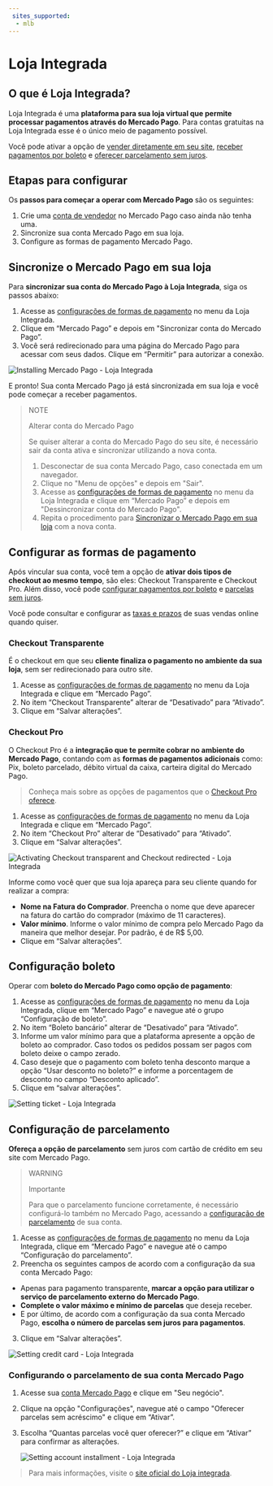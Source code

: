 ```yaml
---
 sites_supported:
  - mlb
---
```


# Loja Integrada

## O que é Loja Integrada?

Loja Integrada é uma **plataforma para sua loja virtual que permite processar pagamentos através do Mercado Pago**. Para contas gratuitas na Loja Integrada esse é o único meio de pagamento possível.

Você pode ativar a opção de [vender diretamente em seu site](#bookmark_configurar_as_formas_de_pagamento), [receber pagamentos por boleto](#bookmark_configuração_boleto) e [oferecer parcelamento sem juros](#bookmark_configuração_de_parcelamento).

## Etapas para configurar

Os **passos para começar a operar com Mercado Pago** são os seguintes:

1. Crie uma [conta de vendedor](https://www.mercadopago.com.br/activities) no Mercado Pago caso ainda não tenha uma.
2. Sincronize sua conta Mercado Pago em sua loja.
3. Configure as formas de pagamento Mercado Pago.

## Sincronize o Mercado Pago em sua loja

Para **sincronizar sua conta do Mercado Pago à Loja Integrada**, siga os passos abaixo:

1. Acesse as [configurações de formas de pagamento](https://app.lojaintegrada.com.br/painel/configuracao/pagamento/listar) no menu da Loja Integrada.
2. Clique em “Mercado Pago” e depois em "Sincronizar conta do Mercado Pago”.
3. Você será redirecionado para uma página do Mercado Pago para acessar com seus dados. Clique em “Permitir” para autorizar a conexão.


![Installing Mercado Pago - Loja Integrada](/images/lojaintegrada/lojaintegrada-connect-1.gif)


E pronto! Sua conta Mercado Pago já está sincronizada em sua loja e você pode começar a receber pagamentos.


> NOTE
>
> Alterar conta do Mercado Pago
>
> Se quiser alterar a conta do Mercado Pago do seu site, é necessário sair da conta ativa e sincronizar utilizando a nova conta.
> 1. Desconectar de sua conta Mercado Pago, caso conectada em um navegador.
> 2. Clique no "Menu de opções" e depois em "Sair".
> 3. Acesse as [configurações de formas de pagamento](https://app.lojaintegrada.com.br/painel/configuracao/pagamento/listar) no menu da Loja Integrada e clique em “Mercado Pago” e depois em "Dessincronizar conta do Mercado Pago".
> 4. Repita o procedimento para [Sincronizar o Mercado Pago em sua loja](#bookmark_sincronize_o_mercado_pago_em_sua_loja) com a nova conta.

## Configurar as formas de pagamento

Após vincular sua conta, você tem a opção de **ativar dois tipos de checkout ao mesmo tempo**, são eles: Checkout Transparente e Checkout Pro. Além disso, você pode [configurar pagamentos por boleto](#bookmark_configuração_boleto) e [parcelas sem juros](#bookmark_configuração_de_parcelamento).

Você pode consultar e configurar as [taxas e prazos](https://www.mercadopago.com.br/settings/release-options) de suas vendas online quando quiser.

### Checkout Transparente

É o checkout em que seu **cliente finaliza o pagamento no ambiente da sua loja**, sem ser redirecionado para outro site.

1. Acesse as [configurações de formas de pagamento](https://app.lojaintegrada.com.br/painel/configuracao/pagamento/listar) no menu da Loja Integrada e clique em “Mercado Pago”.
2. No item “Checkout Transparente” alterar de “Desativado” para “Ativado”.
3. Clique em “Salvar alterações”.

### Checkout Pro

O Checkout Pro é a **integração que te permite cobrar no ambiente do Mercado Pago**, contando com as **formas de pagamentos adicionais** como: Pix, boleto parcelado, débito virtual da caixa, carteira digital do Mercado Pago.

> Conheça mais sobre as opções de pagamentos que o [Checkout Pro oferece](https://conteudo.mercadopago.com.br/o-que-e-o-checkout-mercado-pago).

1. Acesse as [configurações de formas de pagamento](https://app.lojaintegrada.com.br/painel/configuracao/pagamento/listar) no menu da Loja Integrada e clique em “Mercado Pago”.
2. No item “Checkout Pro” alterar de “Desativado” para “Ativado”.
3. Clique em “Salvar alterações”.


![Activating Checkout transparent and Checkout redirected - Loja Integrada](/images/lojaintegrada/lojaintegrada-checkout-1.gif)


Informe como você quer que sua loja apareça para seu cliente quando for realizar a compra:

- **Nome na Fatura do Comprador**. Preencha o nome que deve aparecer na fatura do cartão do comprador (máximo de 11 caracteres).
- **Valor mínimo**. Informe o valor mínimo de compra pelo Mercado Pago da maneira que melhor desejar. Por padrão, é de R$ 5,00.
- Clique em “Salvar alterações”.

## Configuração boleto

Operar com **boleto do Mercado Pago como opção de pagamento**:

1. Acesse as [configurações de formas de pagamento](https://app.lojaintegrada.com.br/painel/configuracao/pagamento/listar) no menu da Loja Integrada, clique em “Mercado Pago” e navegue até o grupo “Configuração de boleto”.
2. No item “Boleto bancário” alterar de “Desativado” para “Ativado”.
3. Informe um valor mínimo para que a plataforma apresente a opção de boleto ao comprador. Caso todos os pedidos possam ser pagos com boleto deixe o campo zerado.
4. Caso deseje que o pagamento com boleto tenha desconto marque a opção “Usar desconto no boleto?” e informe a porcentagem de desconto no campo “Desconto aplicado”.
5. Clique em “salvar alterações”.


![Setting ticket - Loja Integrada](/images/lojaintegrada/lojaintegrada-ticket-1.gif)


## Configuração de parcelamento

**Ofereça a opção de parcelamento** sem juros com cartão de crédito em seu site com Mercado Pago.

> WARNING
>
> Importante
>
> Para que o parcelamento funcione corretamente, é necessário configurá-lo também no Mercado Pago, acessando a [configuração de parcelamento](#bookmark_configurando_o_parcelamento_de_sua_conta_mercado_pago) de sua conta.

1. Acesse as [configurações de formas de pagamento](https://app.lojaintegrada.com.br/painel/configuracao/pagamento/listar) no menu da Loja Integrada, clique em “Mercado Pago” e navegue até o campo “Configuração do parcelamento”.
2. Preencha os seguintes campos de acordo com a configuração da sua conta Mercado Pago:
  - Apenas para pagamento transparente, **marcar a opção para utilizar o serviço de parcelamento externo do Mercado Pago**.
  - **Complete o valor máximo e mínimo de parcelas** que deseja receber.
  - E por último, de acordo com a configuração da sua conta Mercado Pago, **escolha o número de parcelas sem juros para pagamentos**.
3. Clique em “Salvar alterações”.


![Setting credit card - Loja Integrada](/images/lojaintegrada/lojaintegrada-credit-card-1.gif)


### Configurando o parcelamento de sua conta Mercado Pago

1. Acesse sua [conta Mercado Pago](https://www.mercadopago.com.br/business) e clique em "Seu negócio".
2. Clique na opção "Configurações", navegue até o campo "Oferecer parcelas sem acréscimo" e clique em “Ativar”.
3. Escolha “Quantas parcelas você quer oferecer?” e clique em “Ativar” para confirmar as alterações.


	![Setting account installment - Loja Integrada](/images/lojaintegrada/lojaintegrada-account-installment-1.gif)


> Para mais informações, visite o [site oficial do Loja integrada](https://lojaintegrada.com.br/).
